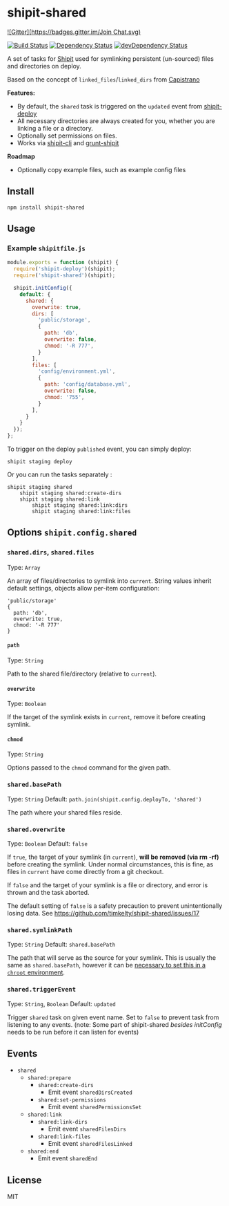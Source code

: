 # shipit-shared

[![Gitter](https://badges.gitter.im/Join Chat.svg)](https://gitter.im/timkelty/shipit-shared?utm_source=badge&utm_medium=badge&utm_campaign=pr-badge&utm_content=badge)

[![Build Status](https://travis-ci.org/timkelty/shipit-shared.svg)](https://travis-ci.org/timkelty/shipit-shared)
[![Dependency Status](https://david-dm.org/timkelty/shipit-shared.svg)](https://david-dm.org/timkelty/shipit-shared)
[![devDependency Status](https://david-dm.org/timkelty/shipit-shared/dev-status.svg)](https://david-dm.org/timkelty/shipit-shared#info=devDependencies)

A set of tasks for [Shipit](https://github.com/shipitjs/shipit) used for symlinking persistent (un-sourced) files and directories on deploy.

Based on the concept of `linked_files`/`linked_dirs` from [Capistrano](http://capistranorb.com/documentation/getting-started/configuration/)

**Features:**

- By default, the `shared` task is triggered on the `updated` event from [shipit-deploy](https://github.com/shipitjs/shipit-deploy)
- All necessary directories are always created for you, whether you are linking a file or a directory.
- Optionally set permissions on files.
- Works via [shipit-cli](https://github.com/shipitjs/shipit) and [grunt-shipit](https://github.com/shipitjs/grunt-shipit)

**Roadmap**

- Optionally copy example files, such as example config files

## Install

```
npm install shipit-shared
```

## Usage

### Example `shipitfile.js`

```js
module.exports = function (shipit) {
  require('shipit-deploy')(shipit);
  require('shipit-shared')(shipit);

  shipit.initConfig({
    default: {
      shared: {
        overwrite: true,
        dirs: [
          'public/storage',
          {
            path: 'db',
            overwrite: false,
            chmod: '-R 777',
          }
        ],
        files: [
          'config/environment.yml',
          {
            path: 'config/database.yml',
            overwrite: false,
            chmod: '755',
          }
        ],
      }
    }
  });
};
```

To trigger on the deploy `published` event, you can simply deploy:

```
shipit staging deploy
```

Or you can run the tasks separately :

```
shipit staging shared
    shipit staging shared:create-dirs
    shipit staging shared:link
        shipit staging shared:link:dirs
        shipit staging shared:link:files
```

## Options `shipit.config.shared`

### `shared.dirs`, `shared.files`

Type: `Array`

An array of files/directories to symlink into `current`. String values inherit default settings, objects allow per-item configuration:

```
'public/storage'
{
  path: 'db',
  overwrite: true,
  chmod: '-R 777'
}
```

#### `path`

Type: `String`

Path to the shared file/directory (relative to `current`). 

#### `overwrite`

Type: `Boolean`

If the target of the symlink exists in `current`, remove it before creating symlink.

#### `chmod`

Type: `String`

Options passed to the `chmod` command for the given path. 

### `shared.basePath`

Type: `String`
Default: `path.join(shipit.config.deployTo, 'shared')`

The path where your shared files reside.

### `shared.overwrite`

Type: `Boolean`
Default: `false`

If `true`, the target of your symlink (in `current`), **will be removed (via rm -rf)** before creating the symlink. Under normal circumstances, this is fine, as files in `current` have come directly from a git checkout.

If `false` and the target of your symlink is a file or directory, and error is thrown and the task aborted.

The default setting of `false` is a safety precaution to prevent unintentionally losing data. See https://github.com/timkelty/shipit-shared/issues/17

### `shared.symlinkPath`

Type: `String`
Default: `shared.basePath`

The path that will serve as the source for your symlink. This is usually the same as `shared.basePath`, however it can be [necessary to set this in a `chroot` environment](https://github.com/timkelty/shipit-shared/issues/7).

### `shared.triggerEvent`
Type: `String`, `Boolean`
Default: `updated`

Trigger `shared` task on given event name.
Set to `false` to prevent task from listening to any events.
(note: Some part of shipit-shared *besides initConfig* needs to be run before it can listen for events)

## Events
- `shared`
  + `shared:prepare`
    + `shared:create-dirs`
      * Emit event `sharedDirsCreated`
    + `shared:set-permissions`
      * Emit event `sharedPermissionsSet`
  + `shared:link`
    + `shared:link-dirs`
      * Emit event `sharedFilesDirs`
    + `shared:link-files`
      * Emit event `sharedFilesLinked`
  + `shared:end`
    * Emit event `sharedEnd`

## License

MIT
